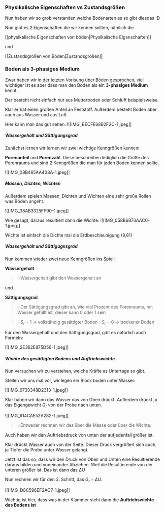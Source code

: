 ### Physikalische Eigenschaften vs Zustandsgrößen

Nun haben wir so grob verstanden welche Bodenarten es so gibt diesdas :D

Nun gibt es 2 Eigenschaften die wir kennen sollten, nämlich die

[[physikalische Eigenschaften von böden|Physikalische Eigenschaften]]

und

[[Zustandsgrößen von Böden|Zustandsgrößen]]

### Boden als 3-phasiges Medium
Zwar haben wir in der letzten Vorlsung über Böden gesprochen, viel wichtiger ist es aber dass man den Boden als ein **3-phasiges Medium** kennt.

Der besteht nicht einfach nur aus Mutterboden oder Schluff beispielsweise.

Klar er hat einen großen Anteil an Feststoff. Außerdem besteht Boden aber auch aus Wasser und aus Luft.

Hier kann man das gut sehen:
![[IMG_BECFE68B2F2C-1.jpeg]]

##### Wassergehalt und Sättigungsgrad
Zunächst lernen wir lernen wir zwei wichtige Kenngrößen kennen:

**Porenanteil** und **Porenzahl**. Diese beschreiben lediglich die Größe des Porenraums und sind 2 Kenngrößen die man für jeden Boden kennen sollte.

![[IMG_08B465AA408A-1.jpeg]]

##### Massen, Dichten, Wichten
Außerdem spielen Massen, Dichten und Wichten eine sehr große Rollen was Böden angeht. 

![[IMG_38AB3325FF90-1.jpeg]]

Wie gesagt, daraus resultiert dann die Wichte. 
![[IMG_058B6B73AAC0-1.jpeg]]

Wichte ist einfach die Dichte mal die Erdbeschleunigung (9,81)

##### Wassergehalt und Sättigugnsgrad
Nun kommen wieder zwei neue Kenngrößen ins Spiel:

**Wassergehalt** 
>💡Wassergehalt gibt den Wassergehalt an

und 

**Sättigungsgrad**
>💡Der Sättigungsgrad gibt an, wie viel Prozent des Porenraums, mit Wasser gefüllt ist, dieser kann 0 oder 1 sein

>💡$S_r$ = 1 -> vollständig gesättigter Boden
>💡$S_r$ = 0 -> trockener Boden

Für den Wassergehalt und den Sättigungsgrad, gibt es natürlich auch Formeln:

![[IMG_2E392E875D56-1.jpeg]]

##### Wichte des gesättigten Bodens und Auftriebswichte

Nun versuchen wir zu verstehen, welche Kräfte es Untertage so gibt.

Stellen wir uns mal vor, wir legen ein Block boden unter Wasser:

![[IMG_6730348D2313-1.jpeg]]

Klar haben wir dann das Wasser das von Oben drückt. Außerdem drückt ja das Eigengewicht $G_r$ von der Probe nach unten.

![[IMG_614CAE52A282-1.jpeg]]
>💡Entweder rechnen wir das über die Masse oder über die Wichte.

Auch haben wir den Auftriebsdruck von unten der aufjedenfall größer ist.

Klar drückt Wasser auch von der Seite. Dieser Druck vergrößert sich auch, je Tiefer die Probe unter Wasser gelangt.

Jetzt ist das so, dass wir den Druck von Oben und Unten eine Resultierende daraus bilden und voneinander Abziehen. Weil die Resultierende von der unteren größer ist. Das ist dann das $\Delta\text{U}$

Nun rechnen wir für den 3. Schritt, das $G_r - \Delta\text{U}$.

![[IMG_D8C596EF2AC7-1.jpeg]]

Wichtig ist hier, dass was in der Klammer steht dann die **Auftriebswichte des Bodens ist**


